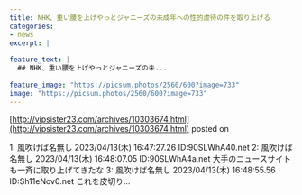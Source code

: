 ```yaml
---
title: NHK、重い腰を上げやっとジャニーズの未成年への性的虐待の件を取り上げる
categories:
- news
excerpt: |
  
feature_text: |
  ## NHK、重い腰を上げやっとジャニーズの未...
  
feature_image: "https://picsum.photos/2560/600?image=733"
image: "https://picsum.photos/2560/600?image=733"
---
```


[http://vipsister23.com/archives/10303674.html](http://vipsister23.com/archives/10303674.html)
posted on 

<!--more-->

1: 風吹けば名無し 2023/04/13(木) 16:47:27.26 ID:90SLWhA40.net 2: 風吹けば名無し 2023/04/13(木) 16:48:07.05 ID:90SLWhA4a.net 大手のニュースサイトも一斉に取り上げてきたな 3: 風吹けば名無し 2023/04/13(木) 16:48:55.56 ID:Sh11eNov0.net これを皮切り...
